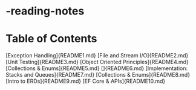 # -reading-notes

# Table of Contents
 [Exception Handling]{README1.md}
 [File and Stream I/O]{README2.md}
 [Unit Testing]{README3.md}
 [Object Oriented Principles]{README4.md}
 [Collections & Enums]{README5.md}
 []{README6.md}
 [Implementation: Stacks and Queues]{README7.md}
 [Collections & Enums]{README8.md}
 [Intro to ERDs]{README9.md}
 [EF Core & APIs]{README10.md}
